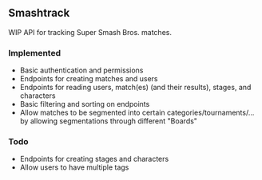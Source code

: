 ## Smashtrack
WIP API for tracking Super Smash Bros. matches.

### Implemented
 - Basic authentication and permissions
 - Endpoints for creating matches and users
 - Endpoints for reading users, match(es) (and their results), stages, and characters
 - Basic filtering and sorting on endpoints
 - Allow matches to be segmented into certain categories/tournaments/... by allowing segmentations through different "Boards"

### Todo
 - Endpoints for creating stages and characters
 - Allow users to have multiple tags
